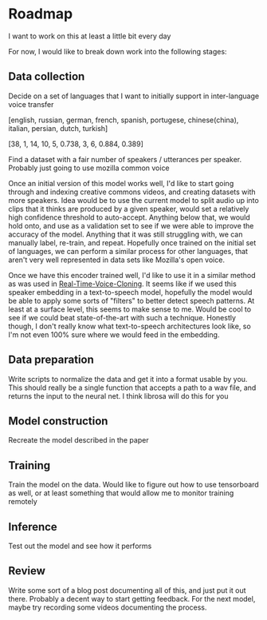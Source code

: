 # Roadmap

I want to work on this at least a little bit every day

For now, I would like to break down work into the following stages:

## Data collection

Decide on a set of languages that I want to initially support in inter-language voice transfer

[english, russian, german, french, spanish, portugese, chinese(china), italian, persian, dutch, turkish]

[38, 1, 14, 10, 5, 0.738, 3, 6, 0.884, 0.389]

Find a dataset with a fair number of speakers / utterances per speaker. Probably just going to use mozilla common voice

Once an initial version of this model works well, I'd like to start going through and indexing creative commons videos, and creating datasets with more
speakers. Idea would be to use the current model to split audio up into clips that it thinks are produced by a given speaker, would set a relatively high
confidence threshold to auto-accept. Anything below that, we would hold onto, and use as a validation set to see if we were able to improve the accuracy of the model.
Anything that it was still struggling with, we can manually label, re-train, and repeat. Hopefully once trained on the initial set of languages, we can
perform a similar process for other languages, that aren't very well represented in data sets like Mozilla's open voice.

Once we have this encoder trained well, I'd like to use it in a similar method as was used in 
[Real-Time-Voice-Cloning](https://github.com/CorentinJ/Real-Time-Voice-Cloning). It seems like if we used this speaker embedding in a text-to-speech
model, hopefully the model would be able to apply some sorts of "filters" to better detect speech patterns. At least at a surface level,
this seems to make sense to me. Would be cool to see if we could beat state-of-the-art with such a technique. Honestly though, I don't really know
what text-to-speech architectures look like, so I'm not even 100% sure where we would feed in the embedding.

## Data preparation

Write scripts to normalize the data and get it into a format usable by you. This should really be a single 
function that accepts a path to a wav file, and returns the input to the neural net. I think librosa will do this for you

## Model construction

Recreate the model described in the paper

## Training

Train the model on the data. Would like to figure out how to use tensorboard as well, or at least something that would allow me to monitor training remotely

## Inference

Test out the model and see how it performs

## Review

Write some sort of a blog post documenting all of this, and just put it out there. Probably a decent way to start getting feedback. For
the next model, maybe try recording some videos documenting the process.